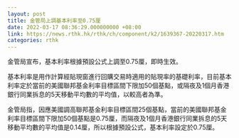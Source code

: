 ```yaml
---
layout: post
title: 金管局上調基本利率至0.75厘
date: 2022-03-17 08:36:29.000000000 +08:00
link: https://news.rthk.hk/rthk/ch/component/k2/1639367-20220317.htm
categories: rthk
---
```


金管局宣布，基本利率根據預設公式上調至0.75厘，即時生效。

基本利率是用作計算經貼現窗進行回購交易時適用的貼現率的基礎利率，目前基本利率定於當前的美國聯邦基金利率目標區間下限加50個基點，或隔夜及1個月香港銀行同業拆息的5天移動平均數的平均值，以較高者為準。

金管局指，因應美國調高聯邦基金利率目標區間25個基點，當前的美國聯邦基金利率目標區間下限加50個基點是0.75厘，而隔夜及1個月香港銀行同業拆息的5天移動平均數的平均值是0.14厘，所以根據預設公式，基本利率設定於0.75厘。
